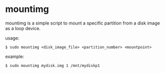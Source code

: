 # mountimg

mountimg is a simple script to mount a specific partition from a disk image
as a loop device.

usage:

    $ sudo mountimg <disk_image_file> <partition_number> <mountpoint>
    
example:

    $ sudo mountimg mydisk.img 1 /mnt/mydiskp1
